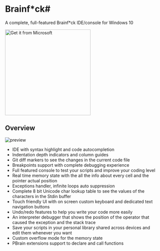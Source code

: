 # Brainf*ck#
A complete, full-featured Brainf*ck IDE/console for Windows 10

<a href="https://www.microsoft.com/store/apps/9nblgggzhvq5"><img src="https://assets.windowsphone.com/85864462-9c82-451e-9355-a3d5f874397a/English_get-it-from-MS_InvariantCulture_Default.png" alt="Get it from Microsoft" width='280' /></a>

## Overview

![preview](https://user-images.githubusercontent.com/10199417/81567807-26e65800-939d-11ea-9bf8-86d6a4034c0d.png)

* IDE with syntax highlight and code autocompletion
* Indentation depth indicators and column guides
* Git diff markers to see the changes in the current code file
* Breakpoints support with complete debugging experience
* Full featured console to test your scripts and improve your coding level
* Real time memory state with the all the info about every cell and the pointer actual position
* Exceptions handler, infinite loops auto suppression
* Complete 8 bit Unicode char lookup table to see the values of the characters in the Stdin buffer
* Touch friendly UI with on screen custom keyboard and dedicated text navigation buttons
* Undo/redo features to help you write your code more easily
* An interpreter debugger that shows the position of the operator that caused the exception and the stack trace
* Save your scripts in your personal library shared across devices and edit them whenever you want
* Custom overflow mode for the memory state
* PBrain extensions support to declare and call functions
